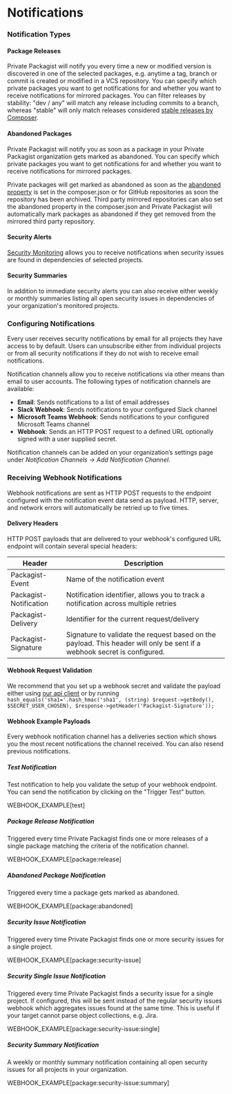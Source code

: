 # Notifications

### Notification Types

#### Package Releases

Private Packagist will notify you every time a new or modified version is discovered in one of the selected packages, e.g. anytime a tag, branch or commit is created or modified in a VCS repository.
You can specify which private packages you want to get notifications for and whether you want to receive notifications for mirrored packages.
You can filter releases by stability: "dev / any" will match any release including commits to a branch, whereas "stable" will only match releases considered [stable releases by Composer](https://getcomposer.org/doc/articles/versions.md#stability-constraints).

#### Abandoned Packages

Private Packagist will notify you as soon as a package in your Private Packagist organization gets marked as abandoned.
You can specify which private packages you want to get notifications for and whether you want to receive notifications for mirrored packages.

Private packages will get marked as abandoned as soon as the [abandoned property](https://getcomposer.org/doc/04-schema.md#abandoned) is set in the composer.json or for GitHub repositories as soon the repository has been archived.
Third party mirrored repositories can also set the abandoned property in the composer.json and Private Packagist will automatically mark packages as abandoned if they get removed from the mirrored third party repository.


#### Security Alerts

[Security Monitoring](./security-monitoring.md) allows you to receive notifications when security issues are found in dependencies of selected projects.

#### Security Summaries

In addition to immediate security alerts you can also receive either weekly or monthly summaries listing all open security issues in dependencies of your organization's monitored projects.

### Configuring Notifications
Every user receives security notifications by email for all projects they have access to by default.
Users can unsubscribe either from individual projects or from all security notifications if they do not wish to receive email notifications.

Notification channels allow you to receive notifications via other means than email to user accounts. The following types of notification channels are available:
- **Email**: Sends notifications to a list of email addresses
- **Slack Webhook**: Sends notifications to your configured Slack channel
- **Microsoft Teams Webhook**: Sends notifications to your configured Microsoft Teams channel
- **Webhook**: Sends an HTTP POST request to a defined URL optionally signed with a user supplied secret.

Notification channels can be added on your organization’s settings page under *Notification Channels -> Add Notification Channel*.

### Receiving Webhook Notifications

Webhook notifications are sent as HTTP POST requests to the endpoint configured with the notification event data send as payload.
HTTP, server, and network errors will automatically be retried up to five times.

#### Delivery Headers

HTTP POST payloads that are delivered to your webhook's configured URL endpoint will contain several special headers:

<table>
    <thead>
        <tr>
            <th>Header</th>
            <th>Description</th>
        </tr>
    </thead>
    <tbody>
        <tr>
            <td>Packagist-Event</td>
            <td>Name of the notification event</td>
        </tr>
        <tr>
            <td>Packagist-Notification</td>
            <td>Notification identifier, allows you to track a notification across multiple retries</td>
        </tr>
        <tr>
            <td>Packagist-Delivery</td>
            <td>Identifier for the current request/delivery</td>
        </tr>
        <tr>
            <td>Packagist-Signature</td>
            <td>Signature to validate the request based on the payload. This header will only be sent if a webhook secret is configured.</td>
        </tr>
    </tbody>
</table>

#### Webhook Request Validation

We recommend that you set up a webhook secret and validate the payload either using [our api client](https://github.com/packagist/private-packagist-api-client#validate-incoming-webhook-payloads) or by running `hash_equals('sha1='.hash_hmac('sha1', (string) $request->getBody(), $SECRET_USER_CHOSEN), $response->getHeader('Packagist-Signature'));`

#### Webhook Example Payloads

Every webhook notification channel has a deliveries section which shows you the most recent notifications the channel received. You can also resend previous notifications.

##### Test Notification
Test notification to help you validate the setup of your webhook endpoint. You can send the notification by clicking on the "Trigger Test" button.

WEBHOOK_EXAMPLE[test]

##### Package Release Notification

Triggered every time Private Packagist finds one or more releases of a single package matching the criteria of the notification channel.

WEBHOOK_EXAMPLE[package:release]

##### Abandoned Package Notification

Triggered every time a package gets marked as abandoned.

WEBHOOK_EXAMPLE[package:abandoned]

##### Security Issue Notification

Triggered every time Private Packagist finds one or more security issues for a single project.

WEBHOOK_EXAMPLE[package:security-issue]

##### Security Single Issue Notification

Triggered every time Private Packagist finds a security issue for a single project. If configured, 
this will be sent instead of the regular security issues webhook which aggregates issues found at the same time. This is useful if your target cannot parse object collections, e.g. Jira.

WEBHOOK_EXAMPLE[package:security-issue:single]

##### Security Summary Notification

A weekly or monthly summary notification containing all open security issues for all projects in your organization.

WEBHOOK_EXAMPLE[package:security-issue:summary]
